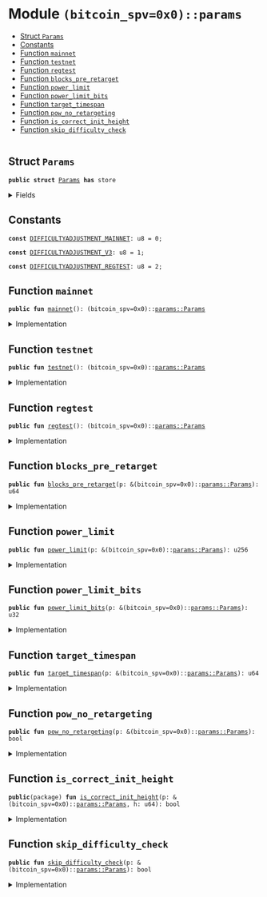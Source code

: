 
<a name="(bitcoin_spv=0x0)_params"></a>

# Module `(bitcoin_spv=0x0)::params`



-  [Struct `Params`](#(bitcoin_spv=0x0)_params_Params)
-  [Constants](#@Constants_0)
-  [Function `mainnet`](#(bitcoin_spv=0x0)_params_mainnet)
-  [Function `testnet`](#(bitcoin_spv=0x0)_params_testnet)
-  [Function `regtest`](#(bitcoin_spv=0x0)_params_regtest)
-  [Function `blocks_pre_retarget`](#(bitcoin_spv=0x0)_params_blocks_pre_retarget)
-  [Function `power_limit`](#(bitcoin_spv=0x0)_params_power_limit)
-  [Function `power_limit_bits`](#(bitcoin_spv=0x0)_params_power_limit_bits)
-  [Function `target_timespan`](#(bitcoin_spv=0x0)_params_target_timespan)
-  [Function `pow_no_retargeting`](#(bitcoin_spv=0x0)_params_pow_no_retargeting)
-  [Function `is_correct_init_height`](#(bitcoin_spv=0x0)_params_is_correct_init_height)
-  [Function `skip_difficulty_check`](#(bitcoin_spv=0x0)_params_skip_difficulty_check)


<pre><code></code></pre>



<a name="(bitcoin_spv=0x0)_params_Params"></a>

## Struct `Params`



<pre><code><b>public</b> <b>struct</b> <a href="../bitcoin_spv/params.md#(bitcoin_spv=0x0)_params_Params">Params</a> <b>has</b> store
</code></pre>



<details>
<summary>Fields</summary>


<dl>
<dt>
<code><a href="../bitcoin_spv/params.md#(bitcoin_spv=0x0)_params_power_limit">power_limit</a>: u256</code>
</dt>
<dd>
</dd>
<dt>
<code><a href="../bitcoin_spv/params.md#(bitcoin_spv=0x0)_params_power_limit_bits">power_limit_bits</a>: u32</code>
</dt>
<dd>
</dd>
<dt>
<code><a href="../bitcoin_spv/params.md#(bitcoin_spv=0x0)_params_blocks_pre_retarget">blocks_pre_retarget</a>: u64</code>
</dt>
<dd>
</dd>
<dt>
<code><a href="../bitcoin_spv/params.md#(bitcoin_spv=0x0)_params_target_timespan">target_timespan</a>: u64</code>
</dt>
<dd>
 time in seconds when we update the target
</dd>
<dt>
<code>difficulty_adjustment: u8</code>
</dt>
<dd>
</dd>
</dl>


</details>

<a name="@Constants_0"></a>

## Constants


<a name="(bitcoin_spv=0x0)_params_DIFFICULTYADJUSTMENT_MAINNET"></a>



<pre><code><b>const</b> <a href="../bitcoin_spv/params.md#(bitcoin_spv=0x0)_params_DIFFICULTYADJUSTMENT_MAINNET">DIFFICULTYADJUSTMENT_MAINNET</a>: u8 = 0;
</code></pre>



<a name="(bitcoin_spv=0x0)_params_DIFFICULTYADJUSTMENT_V3"></a>



<pre><code><b>const</b> <a href="../bitcoin_spv/params.md#(bitcoin_spv=0x0)_params_DIFFICULTYADJUSTMENT_V3">DIFFICULTYADJUSTMENT_V3</a>: u8 = 1;
</code></pre>



<a name="(bitcoin_spv=0x0)_params_DIFFICULTYADJUSTMENT_REGTEST"></a>



<pre><code><b>const</b> <a href="../bitcoin_spv/params.md#(bitcoin_spv=0x0)_params_DIFFICULTYADJUSTMENT_REGTEST">DIFFICULTYADJUSTMENT_REGTEST</a>: u8 = 2;
</code></pre>



<a name="(bitcoin_spv=0x0)_params_mainnet"></a>

## Function `mainnet`



<pre><code><b>public</b> <b>fun</b> <a href="../bitcoin_spv/params.md#(bitcoin_spv=0x0)_params_mainnet">mainnet</a>(): (bitcoin_spv=0x0)::<a href="../bitcoin_spv/params.md#(bitcoin_spv=0x0)_params_Params">params::Params</a>
</code></pre>



<details>
<summary>Implementation</summary>


<pre><code><b>public</b> <b>fun</b> <a href="../bitcoin_spv/params.md#(bitcoin_spv=0x0)_params_mainnet">mainnet</a>(): <a href="../bitcoin_spv/params.md#(bitcoin_spv=0x0)_params_Params">Params</a> {
    <a href="../bitcoin_spv/params.md#(bitcoin_spv=0x0)_params_Params">Params</a> {
        <a href="../bitcoin_spv/params.md#(bitcoin_spv=0x0)_params_power_limit">power_limit</a>: 0x00000000ffffffffffffffffffffffffffffffffffffffffffffffffffffffff,
        <a href="../bitcoin_spv/params.md#(bitcoin_spv=0x0)_params_power_limit_bits">power_limit_bits</a>: 0x1d00ffff,
        <a href="../bitcoin_spv/params.md#(bitcoin_spv=0x0)_params_blocks_pre_retarget">blocks_pre_retarget</a>: 2016,
        <a href="../bitcoin_spv/params.md#(bitcoin_spv=0x0)_params_target_timespan">target_timespan</a>: 2016 * 60 * 10, // ~ 2 weeks.
        difficulty_adjustment: <a href="../bitcoin_spv/params.md#(bitcoin_spv=0x0)_params_DIFFICULTYADJUSTMENT_MAINNET">DIFFICULTYADJUSTMENT_MAINNET</a>,
    }
}
</code></pre>



</details>

<a name="(bitcoin_spv=0x0)_params_testnet"></a>

## Function `testnet`



<pre><code><b>public</b> <b>fun</b> <a href="../bitcoin_spv/params.md#(bitcoin_spv=0x0)_params_testnet">testnet</a>(): (bitcoin_spv=0x0)::<a href="../bitcoin_spv/params.md#(bitcoin_spv=0x0)_params_Params">params::Params</a>
</code></pre>



<details>
<summary>Implementation</summary>


<pre><code><b>public</b> <b>fun</b> <a href="../bitcoin_spv/params.md#(bitcoin_spv=0x0)_params_testnet">testnet</a>(): <a href="../bitcoin_spv/params.md#(bitcoin_spv=0x0)_params_Params">Params</a> {
    <a href="../bitcoin_spv/params.md#(bitcoin_spv=0x0)_params_Params">Params</a> {
        <a href="../bitcoin_spv/params.md#(bitcoin_spv=0x0)_params_power_limit">power_limit</a>: 0x00000000ffffffffffffffffffffffffffffffffffffffffffffffffffffffff,
        <a href="../bitcoin_spv/params.md#(bitcoin_spv=0x0)_params_power_limit_bits">power_limit_bits</a>: 0x1d00ffff,
        <a href="../bitcoin_spv/params.md#(bitcoin_spv=0x0)_params_blocks_pre_retarget">blocks_pre_retarget</a>: 2016,
        <a href="../bitcoin_spv/params.md#(bitcoin_spv=0x0)_params_target_timespan">target_timespan</a>: 2016 * 60 * 10, // ~ 2 weeks.
        difficulty_adjustment: <a href="../bitcoin_spv/params.md#(bitcoin_spv=0x0)_params_DIFFICULTYADJUSTMENT_V3">DIFFICULTYADJUSTMENT_V3</a>,
    }
}
</code></pre>



</details>

<a name="(bitcoin_spv=0x0)_params_regtest"></a>

## Function `regtest`



<pre><code><b>public</b> <b>fun</b> <a href="../bitcoin_spv/params.md#(bitcoin_spv=0x0)_params_regtest">regtest</a>(): (bitcoin_spv=0x0)::<a href="../bitcoin_spv/params.md#(bitcoin_spv=0x0)_params_Params">params::Params</a>
</code></pre>



<details>
<summary>Implementation</summary>


<pre><code><b>public</b> <b>fun</b> <a href="../bitcoin_spv/params.md#(bitcoin_spv=0x0)_params_regtest">regtest</a>(): <a href="../bitcoin_spv/params.md#(bitcoin_spv=0x0)_params_Params">Params</a> {
    <a href="../bitcoin_spv/params.md#(bitcoin_spv=0x0)_params_Params">Params</a> {
        <a href="../bitcoin_spv/params.md#(bitcoin_spv=0x0)_params_power_limit">power_limit</a>: 0x7fffffffffffffffffffffffffffffffffffffffffffffffffffffffffffffff,
        <a href="../bitcoin_spv/params.md#(bitcoin_spv=0x0)_params_power_limit_bits">power_limit_bits</a>: 0x207fffff,
        <a href="../bitcoin_spv/params.md#(bitcoin_spv=0x0)_params_blocks_pre_retarget">blocks_pre_retarget</a>: 2016,
        <a href="../bitcoin_spv/params.md#(bitcoin_spv=0x0)_params_target_timespan">target_timespan</a>: 2016 * 60 * 10, // ~ 2 weeks.
        difficulty_adjustment: <a href="../bitcoin_spv/params.md#(bitcoin_spv=0x0)_params_DIFFICULTYADJUSTMENT_REGTEST">DIFFICULTYADJUSTMENT_REGTEST</a>,
    }
}
</code></pre>



</details>

<a name="(bitcoin_spv=0x0)_params_blocks_pre_retarget"></a>

## Function `blocks_pre_retarget`



<pre><code><b>public</b> <b>fun</b> <a href="../bitcoin_spv/params.md#(bitcoin_spv=0x0)_params_blocks_pre_retarget">blocks_pre_retarget</a>(p: &(bitcoin_spv=0x0)::<a href="../bitcoin_spv/params.md#(bitcoin_spv=0x0)_params_Params">params::Params</a>): u64
</code></pre>



<details>
<summary>Implementation</summary>


<pre><code><b>public</b> <b>fun</b> <a href="../bitcoin_spv/params.md#(bitcoin_spv=0x0)_params_blocks_pre_retarget">blocks_pre_retarget</a>(p: &<a href="../bitcoin_spv/params.md#(bitcoin_spv=0x0)_params_Params">Params</a>): u64 {
    p.<a href="../bitcoin_spv/params.md#(bitcoin_spv=0x0)_params_blocks_pre_retarget">blocks_pre_retarget</a>
}
</code></pre>



</details>

<a name="(bitcoin_spv=0x0)_params_power_limit"></a>

## Function `power_limit`



<pre><code><b>public</b> <b>fun</b> <a href="../bitcoin_spv/params.md#(bitcoin_spv=0x0)_params_power_limit">power_limit</a>(p: &(bitcoin_spv=0x0)::<a href="../bitcoin_spv/params.md#(bitcoin_spv=0x0)_params_Params">params::Params</a>): u256
</code></pre>



<details>
<summary>Implementation</summary>


<pre><code><b>public</b> <b>fun</b> <a href="../bitcoin_spv/params.md#(bitcoin_spv=0x0)_params_power_limit">power_limit</a>(p: &<a href="../bitcoin_spv/params.md#(bitcoin_spv=0x0)_params_Params">Params</a>): u256 {
    p.<a href="../bitcoin_spv/params.md#(bitcoin_spv=0x0)_params_power_limit">power_limit</a>
}
</code></pre>



</details>

<a name="(bitcoin_spv=0x0)_params_power_limit_bits"></a>

## Function `power_limit_bits`



<pre><code><b>public</b> <b>fun</b> <a href="../bitcoin_spv/params.md#(bitcoin_spv=0x0)_params_power_limit_bits">power_limit_bits</a>(p: &(bitcoin_spv=0x0)::<a href="../bitcoin_spv/params.md#(bitcoin_spv=0x0)_params_Params">params::Params</a>): u32
</code></pre>



<details>
<summary>Implementation</summary>


<pre><code><b>public</b> <b>fun</b> <a href="../bitcoin_spv/params.md#(bitcoin_spv=0x0)_params_power_limit_bits">power_limit_bits</a>(p: &<a href="../bitcoin_spv/params.md#(bitcoin_spv=0x0)_params_Params">Params</a>): u32 {
    p.<a href="../bitcoin_spv/params.md#(bitcoin_spv=0x0)_params_power_limit_bits">power_limit_bits</a>
}
</code></pre>



</details>

<a name="(bitcoin_spv=0x0)_params_target_timespan"></a>

## Function `target_timespan`



<pre><code><b>public</b> <b>fun</b> <a href="../bitcoin_spv/params.md#(bitcoin_spv=0x0)_params_target_timespan">target_timespan</a>(p: &(bitcoin_spv=0x0)::<a href="../bitcoin_spv/params.md#(bitcoin_spv=0x0)_params_Params">params::Params</a>): u64
</code></pre>



<details>
<summary>Implementation</summary>


<pre><code><b>public</b> <b>fun</b> <a href="../bitcoin_spv/params.md#(bitcoin_spv=0x0)_params_target_timespan">target_timespan</a>(p: &<a href="../bitcoin_spv/params.md#(bitcoin_spv=0x0)_params_Params">Params</a>): u64 {
    p.<a href="../bitcoin_spv/params.md#(bitcoin_spv=0x0)_params_target_timespan">target_timespan</a>
}
</code></pre>



</details>

<a name="(bitcoin_spv=0x0)_params_pow_no_retargeting"></a>

## Function `pow_no_retargeting`



<pre><code><b>public</b> <b>fun</b> <a href="../bitcoin_spv/params.md#(bitcoin_spv=0x0)_params_pow_no_retargeting">pow_no_retargeting</a>(p: &(bitcoin_spv=0x0)::<a href="../bitcoin_spv/params.md#(bitcoin_spv=0x0)_params_Params">params::Params</a>): bool
</code></pre>



<details>
<summary>Implementation</summary>


<pre><code><b>public</b> <b>fun</b> <a href="../bitcoin_spv/params.md#(bitcoin_spv=0x0)_params_pow_no_retargeting">pow_no_retargeting</a>(p: &<a href="../bitcoin_spv/params.md#(bitcoin_spv=0x0)_params_Params">Params</a>): bool {
    p.difficulty_adjustment == <a href="../bitcoin_spv/params.md#(bitcoin_spv=0x0)_params_DIFFICULTYADJUSTMENT_REGTEST">DIFFICULTYADJUSTMENT_REGTEST</a>
}
</code></pre>



</details>

<a name="(bitcoin_spv=0x0)_params_is_correct_init_height"></a>

## Function `is_correct_init_height`



<pre><code><b>public</b>(package) <b>fun</b> <a href="../bitcoin_spv/params.md#(bitcoin_spv=0x0)_params_is_correct_init_height">is_correct_init_height</a>(p: &(bitcoin_spv=0x0)::<a href="../bitcoin_spv/params.md#(bitcoin_spv=0x0)_params_Params">params::Params</a>, h: u64): bool
</code></pre>



<details>
<summary>Implementation</summary>


<pre><code><b>public</b>(package) <b>fun</b> <a href="../bitcoin_spv/params.md#(bitcoin_spv=0x0)_params_is_correct_init_height">is_correct_init_height</a>(p: &<a href="../bitcoin_spv/params.md#(bitcoin_spv=0x0)_params_Params">Params</a>, h: u64): bool {
    p.<a href="../bitcoin_spv/params.md#(bitcoin_spv=0x0)_params_blocks_pre_retarget">blocks_pre_retarget</a>() == 0 || h % p.<a href="../bitcoin_spv/params.md#(bitcoin_spv=0x0)_params_blocks_pre_retarget">blocks_pre_retarget</a>() == 0
}
</code></pre>



</details>

<a name="(bitcoin_spv=0x0)_params_skip_difficulty_check"></a>

## Function `skip_difficulty_check`



<pre><code><b>public</b> <b>fun</b> <a href="../bitcoin_spv/params.md#(bitcoin_spv=0x0)_params_skip_difficulty_check">skip_difficulty_check</a>(p: &(bitcoin_spv=0x0)::<a href="../bitcoin_spv/params.md#(bitcoin_spv=0x0)_params_Params">params::Params</a>): bool
</code></pre>



<details>
<summary>Implementation</summary>


<pre><code><b>public</b> <b>fun</b> <a href="../bitcoin_spv/params.md#(bitcoin_spv=0x0)_params_skip_difficulty_check">skip_difficulty_check</a>(p: &<a href="../bitcoin_spv/params.md#(bitcoin_spv=0x0)_params_Params">Params</a>): bool {
    p.difficulty_adjustment == <a href="../bitcoin_spv/params.md#(bitcoin_spv=0x0)_params_DIFFICULTYADJUSTMENT_V3">DIFFICULTYADJUSTMENT_V3</a>
}
</code></pre>



</details>
